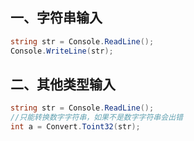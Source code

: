 ## 一、字符串输入
```C#
string str = Console.ReadLine();
Console.WriteLine(str);
```

## 二、其他类型输入
```C#
string str = Console.ReadLine();
//只能转换数字字符串，如果不是数字字符串会出错
int a = Convert.Toint32(str);
```